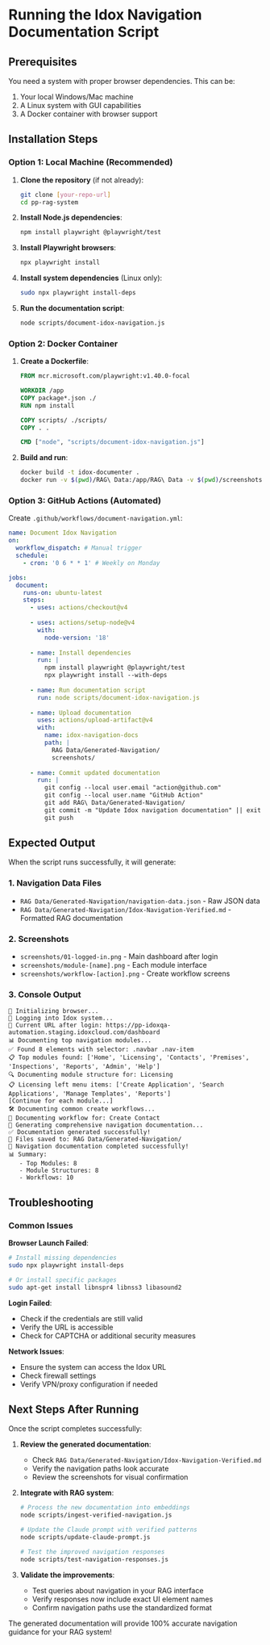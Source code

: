 # Running the Idox Navigation Documentation Script

## Prerequisites

You need a system with proper browser dependencies. This can be:
1. Your local Windows/Mac machine
2. A Linux system with GUI capabilities
3. A Docker container with browser support

## Installation Steps

### Option 1: Local Machine (Recommended)

1. **Clone the repository** (if not already):
   ```bash
   git clone [your-repo-url]
   cd pp-rag-system
   ```

2. **Install Node.js dependencies**:
   ```bash
   npm install playwright @playwright/test
   ```

3. **Install Playwright browsers**:
   ```bash
   npx playwright install
   ```

4. **Install system dependencies** (Linux only):
   ```bash
   sudo npx playwright install-deps
   ```

5. **Run the documentation script**:
   ```bash
   node scripts/document-idox-navigation.js
   ```

### Option 2: Docker Container

1. **Create a Dockerfile**:
   ```dockerfile
   FROM mcr.microsoft.com/playwright:v1.40.0-focal
   
   WORKDIR /app
   COPY package*.json ./
   RUN npm install
   
   COPY scripts/ ./scripts/
   COPY . .
   
   CMD ["node", "scripts/document-idox-navigation.js"]
   ```

2. **Build and run**:
   ```bash
   docker build -t idox-documenter .
   docker run -v $(pwd)/RAG\ Data:/app/RAG\ Data -v $(pwd)/screenshots:/app/screenshots idox-documenter
   ```

### Option 3: GitHub Actions (Automated)

Create `.github/workflows/document-navigation.yml`:

```yaml
name: Document Idox Navigation
on:
  workflow_dispatch: # Manual trigger
  schedule:
    - cron: '0 6 * * 1' # Weekly on Monday

jobs:
  document:
    runs-on: ubuntu-latest
    steps:
      - uses: actions/checkout@v4
      
      - uses: actions/setup-node@v4
        with:
          node-version: '18'
          
      - name: Install dependencies
        run: |
          npm install playwright @playwright/test
          npx playwright install --with-deps
          
      - name: Run documentation script
        run: node scripts/document-idox-navigation.js
        
      - name: Upload documentation
        uses: actions/upload-artifact@v4
        with:
          name: idox-navigation-docs
          path: |
            RAG Data/Generated-Navigation/
            screenshots/
            
      - name: Commit updated documentation
        run: |
          git config --local user.email "action@github.com"
          git config --local user.name "GitHub Action"
          git add RAG\ Data/Generated-Navigation/
          git commit -m "Update Idox navigation documentation" || exit 0
          git push
```

## Expected Output

When the script runs successfully, it will generate:

### 1. Navigation Data Files
- `RAG Data/Generated-Navigation/navigation-data.json` - Raw JSON data
- `RAG Data/Generated-Navigation/Idox-Navigation-Verified.md` - Formatted RAG documentation

### 2. Screenshots
- `screenshots/01-logged-in.png` - Main dashboard after login
- `screenshots/module-[name].png` - Each module interface
- `screenshots/workflow-[action].png` - Create workflow screens

### 3. Console Output
```
🚀 Initializing browser...
🔐 Logging into Idox system...
📍 Current URL after login: https://pp-idoxqa-automation.staging.idoxcloud.com/dashboard
📊 Documenting top navigation modules...
✅ Found 8 elements with selector: .navbar .nav-item
📋 Top modules found: ['Home', 'Licensing', 'Contacts', 'Premises', 'Inspections', 'Reports', 'Admin', 'Help']
🔍 Documenting module structure for: Licensing
📋 Licensing left menu items: ['Create Application', 'Search Applications', 'Manage Templates', 'Reports']
[Continue for each module...]
🛠️ Documenting common create workflows...
📝 Documenting workflow for: Create Contact
📄 Generating comprehensive navigation documentation...
✅ Documentation generated successfully!
📁 Files saved to: RAG Data/Generated-Navigation/
🎉 Navigation documentation completed successfully!
📊 Summary:
   - Top Modules: 8
   - Module Structures: 8
   - Workflows: 10
```

## Troubleshooting

### Common Issues

**Browser Launch Failed**:
```bash
# Install missing dependencies
sudo npx playwright install-deps

# Or install specific packages
sudo apt-get install libnspr4 libnss3 libasound2
```

**Login Failed**:
- Check if the credentials are still valid
- Verify the URL is accessible
- Check for CAPTCHA or additional security measures

**Network Issues**:
- Ensure the system can access the Idox URL
- Check firewall settings
- Verify VPN/proxy configuration if needed

## Next Steps After Running

Once the script completes successfully:

1. **Review the generated documentation**:
   - Check `RAG Data/Generated-Navigation/Idox-Navigation-Verified.md`
   - Verify the navigation paths look accurate
   - Review the screenshots for visual confirmation

2. **Integrate with RAG system**:
   ```bash
   # Process the new documentation into embeddings
   node scripts/ingest-verified-navigation.js
   
   # Update the Claude prompt with verified patterns
   node scripts/update-claude-prompt.js
   
   # Test the improved navigation responses
   node scripts/test-navigation-responses.js
   ```

3. **Validate the improvements**:
   - Test queries about navigation in your RAG interface
   - Verify responses now include exact UI element names
   - Confirm navigation paths use the standardized format

The generated documentation will provide 100% accurate navigation guidance for your RAG system!